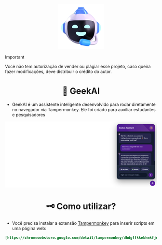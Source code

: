 <div align="center">
    <img src="assets/Universallogo.webp" alt="GeekAI Logo" width="150px"/>
</div>

> [!IMPORTANT]
> Você não tem autorização de vender ou plágiar esse projeto, caso queira fazer modificações, deve distribuir o crédito do autor.

<div align="center">
    <h1>🤖 GeekAI</h1>
</div>

- GeekAI é um assistente inteligente desenvolvido para rodar diretamente no navegador via Tampermonkey. Ele foi criado para auxiliar estudantes e pesquisadores

<img src="assets/Website.jpg" alt="GeekAI Logo"/>

<div align="center">
    <h1>🗝️ Como utilizar?</h1>
</div>

- Você precisa instalar a extensão [Tampermonkey](https://chromewebstore.google.com/detail/tampermonkey/dhdgffkkebhmkfjojejmpbldmpobfkfo) para inserir scripts em uma página web:

```ini
[https://chromewebstore.google.com/detail/tampermonkey/dhdgffkkebhmkfjojejmpbldmpobfkfo]
```
